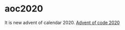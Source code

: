# aoc2020

It is new advent of calendar 2020. [Advent of code 2020](https://adventofcode.com/2020)


